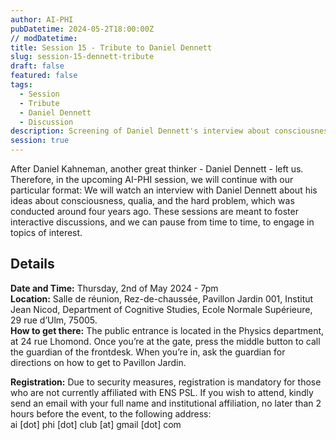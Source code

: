 ```yaml
---
author: AI-PHI
pubDatetime: 2024-05-2T18:00:00Z
// modDatetime:
title: Session 15 - Tribute to Daniel Dennett
slug: session-15-dennett-tribute
draft: false
featured: false
tags:
  - Session
  - Tribute
  - Daniel Dennett
  - Discussion
description: Screening of Daniel Dennett's interview about consciousness.
session: true
---
```


After Daniel Kahneman, another great thinker - Daniel Dennett - left us. Therefore, in the upcoming AI-PHI session, we will continue with our particular format: We will watch an interview with Daniel Dennett about his ideas about consciousness, qualia, and the hard problem, which was conducted around four years ago. These sessions are meant to foster interactive discussions, and we can pause from time to time, to engage in topics of interest.

## Details

**Date and Time:** Thursday, 2nd of May 2024 - 7pm  
**Location:** Salle de réunion, Rez-de-chaussée, Pavillon Jardin 001, Institut Jean Nicod, Department of Cognitive Studies, Ecole Normale Supérieure, 29 rue d’Ulm, 75005.  
**How to get there:** The public entrance is located in the Physics department, at 24 rue Lhomond. Once you’re at the gate, press the middle button to call the guardian of the frontdesk. When you’re in, ask the guardian for directions on how to get to Pavillon Jardin.

**Registration:** Due to security measures, registration is mandatory for those who are not currently affiliated with ENS PSL. If you wish to attend, kindly send an email with your full name and institutional affiliation, no later than 2 hours before the event, to the following address:  
ai [dot] phi [dot] club [at] gmail [dot] com
